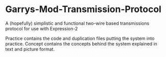 # Garrys-Mod-Transmission-Protocol
A (hopefully) simplistic and functional two-wire based transmissions protocol for use with Expression-2

Practice contains the code and duplication files putting the system into practice.
Concept contains the concepts behind the system explained in text and picture format.
